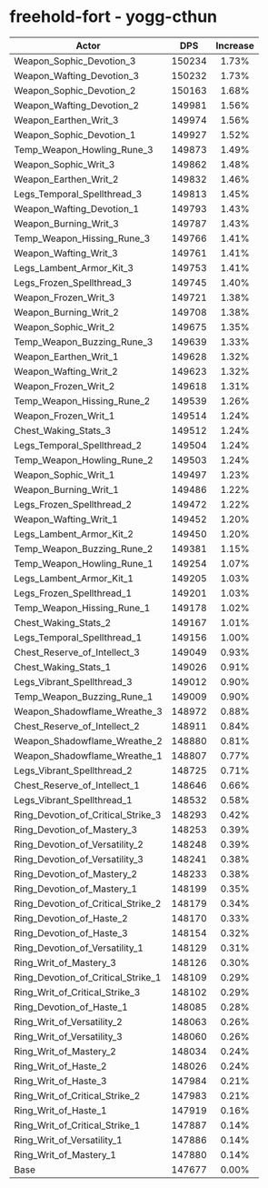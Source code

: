 # freehold-fort - yogg-cthun
| Actor | DPS | Increase |
|---|:---:|:---:|
|Weapon_Sophic_Devotion_3|150234|1.73%|
|Weapon_Wafting_Devotion_3|150232|1.73%|
|Weapon_Sophic_Devotion_2|150163|1.68%|
|Weapon_Wafting_Devotion_2|149981|1.56%|
|Weapon_Earthen_Writ_3|149974|1.56%|
|Weapon_Sophic_Devotion_1|149927|1.52%|
|Temp_Weapon_Howling_Rune_3|149873|1.49%|
|Weapon_Sophic_Writ_3|149862|1.48%|
|Weapon_Earthen_Writ_2|149832|1.46%|
|Legs_Temporal_Spellthread_3|149813|1.45%|
|Weapon_Wafting_Devotion_1|149793|1.43%|
|Weapon_Burning_Writ_3|149787|1.43%|
|Temp_Weapon_Hissing_Rune_3|149766|1.41%|
|Weapon_Wafting_Writ_3|149761|1.41%|
|Legs_Lambent_Armor_Kit_3|149753|1.41%|
|Legs_Frozen_Spellthread_3|149745|1.40%|
|Weapon_Frozen_Writ_3|149721|1.38%|
|Weapon_Burning_Writ_2|149708|1.38%|
|Weapon_Sophic_Writ_2|149675|1.35%|
|Temp_Weapon_Buzzing_Rune_3|149639|1.33%|
|Weapon_Earthen_Writ_1|149628|1.32%|
|Weapon_Wafting_Writ_2|149623|1.32%|
|Weapon_Frozen_Writ_2|149618|1.31%|
|Temp_Weapon_Hissing_Rune_2|149539|1.26%|
|Weapon_Frozen_Writ_1|149514|1.24%|
|Chest_Waking_Stats_3|149512|1.24%|
|Legs_Temporal_Spellthread_2|149504|1.24%|
|Temp_Weapon_Howling_Rune_2|149503|1.24%|
|Weapon_Sophic_Writ_1|149497|1.23%|
|Weapon_Burning_Writ_1|149486|1.22%|
|Legs_Frozen_Spellthread_2|149472|1.22%|
|Weapon_Wafting_Writ_1|149452|1.20%|
|Legs_Lambent_Armor_Kit_2|149450|1.20%|
|Temp_Weapon_Buzzing_Rune_2|149381|1.15%|
|Temp_Weapon_Howling_Rune_1|149254|1.07%|
|Legs_Lambent_Armor_Kit_1|149205|1.03%|
|Legs_Frozen_Spellthread_1|149201|1.03%|
|Temp_Weapon_Hissing_Rune_1|149178|1.02%|
|Chest_Waking_Stats_2|149167|1.01%|
|Legs_Temporal_Spellthread_1|149156|1.00%|
|Chest_Reserve_of_Intellect_3|149049|0.93%|
|Chest_Waking_Stats_1|149026|0.91%|
|Legs_Vibrant_Spellthread_3|149012|0.90%|
|Temp_Weapon_Buzzing_Rune_1|149009|0.90%|
|Weapon_Shadowflame_Wreathe_3|148972|0.88%|
|Chest_Reserve_of_Intellect_2|148911|0.84%|
|Weapon_Shadowflame_Wreathe_2|148880|0.81%|
|Weapon_Shadowflame_Wreathe_1|148807|0.77%|
|Legs_Vibrant_Spellthread_2|148725|0.71%|
|Chest_Reserve_of_Intellect_1|148646|0.66%|
|Legs_Vibrant_Spellthread_1|148532|0.58%|
|Ring_Devotion_of_Critical_Strike_3|148293|0.42%|
|Ring_Devotion_of_Mastery_3|148253|0.39%|
|Ring_Devotion_of_Versatility_2|148248|0.39%|
|Ring_Devotion_of_Versatility_3|148241|0.38%|
|Ring_Devotion_of_Mastery_2|148233|0.38%|
|Ring_Devotion_of_Mastery_1|148199|0.35%|
|Ring_Devotion_of_Critical_Strike_2|148179|0.34%|
|Ring_Devotion_of_Haste_2|148170|0.33%|
|Ring_Devotion_of_Haste_3|148154|0.32%|
|Ring_Devotion_of_Versatility_1|148129|0.31%|
|Ring_Writ_of_Mastery_3|148126|0.30%|
|Ring_Devotion_of_Critical_Strike_1|148109|0.29%|
|Ring_Writ_of_Critical_Strike_3|148102|0.29%|
|Ring_Devotion_of_Haste_1|148085|0.28%|
|Ring_Writ_of_Versatility_2|148063|0.26%|
|Ring_Writ_of_Versatility_3|148060|0.26%|
|Ring_Writ_of_Mastery_2|148034|0.24%|
|Ring_Writ_of_Haste_2|148026|0.24%|
|Ring_Writ_of_Haste_3|147984|0.21%|
|Ring_Writ_of_Critical_Strike_2|147983|0.21%|
|Ring_Writ_of_Haste_1|147919|0.16%|
|Ring_Writ_of_Critical_Strike_1|147887|0.14%|
|Ring_Writ_of_Versatility_1|147886|0.14%|
|Ring_Writ_of_Mastery_1|147880|0.14%|
|Base|147677|0.00%|
